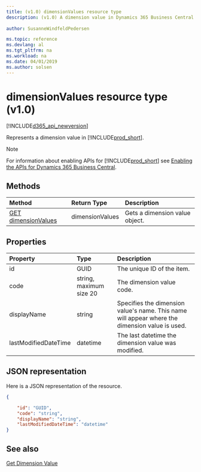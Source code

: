 ```yaml
---
title: (v1.0) dimensionValues resource type
description: (v1.0) A dimension value in Dynamics 365 Business Central.
 
author: SusanneWindfeldPedersen

ms.topic: reference
ms.devlang: al
ms.tgt_pltfrm: na
ms.workload: na
ms.date: 04/01/2019
ms.author: solsen
---
```


# dimensionValues resource type (v1.0)

[!INCLUDE[d365_api_newversion](../../../includes/d365_api_newversion.md)]

Represents a dimension value in [!INCLUDE[prod_short](../../../includes/prod_short.md)].

> [!NOTE]  
> For information about enabling APIs for [!INCLUDE[prod_short](../../../includes/prod_short.md)] see [Enabling the APIs for Dynamics 365 Business Central](../enabling-apis-for-dynamics-nav.md).

## Methods

| Method       | Return Type  |Description                   |
|:-------------|:-------------|:-----------------------------|
|[GET dimensionValues](../api/dynamics_dimensionvalue_get.md)|dimensionValues|Gets a dimension value object.|


## Properties

| Property           | Type                  |Description                                        |
|:-------------------|:----------------------|:--------------------------------------------------|
|id                  |GUID                   |The unique ID of the item.                         |
|code                |string, maximum size 20|The dimension value code.                          |
|displayName         |string                 |Specifies the dimension value's name. This name will appear where the dimension value is used.|
|lastModifiedDateTime|datetime               |The last datetime the dimension value was modified.|  


## JSON representation

Here is a JSON representation of the resource.


```json
{

    "id": "GUID",
    "code": "string",
    "displayName": "string",
    "lastModifiedDateTime": "datetime"
}
```

## See also
  
[Get Dimension Value](../api/dynamics_dimensionvalue_get.md)  
